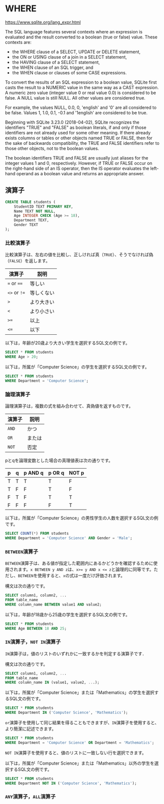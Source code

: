 # WHERE

https://www.sqlite.org/lang_expr.html

The SQL language features several contexts where an expression is evaluated and the result converted to a boolean (true or false) value. These contexts are:

- the WHERE clause of a SELECT, UPDATE or DELETE statement,
- the ON or USING clause of a join in a SELECT statement,
- the HAVING clause of a SELECT statement,
- the WHEN clause of an SQL trigger, and
- the WHEN clause or clauses of some CASE expressions.

To convert the results of an SQL expression to a boolean value, SQLite first casts the result to a NUMERIC value in the same way as a CAST expression. A numeric zero value (integer value 0 or real value 0.0) is considered to be false. A NULL value is still NULL. All other values are considered true.

For example, the values NULL, 0.0, 0, 'english' and '0' are all considered to be false. Values 1, 1.0, 0.1, -0.1 and '1english' are considered to be true.

Beginning with SQLite 3.23.0 (2018-04-02), SQLite recognizes the identifiers "TRUE" and "FALSE" as boolean literals, if and only if those identifiers are not already used for some other meaning. If there already exists columns or tables or other objects named TRUE or FALSE, then for the sake of backwards compatibility, the TRUE and FALSE identifiers refer to those other objects, not to the boolean values.

The boolean identifiers TRUE and FALSE are usually just aliases for the integer values 1 and 0, respectively. However, if TRUE or FALSE occur on the right-hand side of an IS operator, then the IS operator evaluates the left-hand operand as a boolean value and returns an appropriate answer.

## 演算子

```sql
CREATE TABLE students (
    StudentID TEXT PRIMARY KEY,
    Name TEXT NOT NULL,
    Age INTEGER CHECK (Age >= 18),
    Department TEXT,
    Gender TEXT
);
```

### 比較演算子

比較演算子は、左右の値を比較し、正しければ真（`TRUE`）、そうでなければ偽（`FALSE`）を返します。

| 演算子       | 説明       |
| ------------ | ---------- |
| `=` or `==`  | 等しい     |
| `<>` or `!=` | 等しくない |
| `>`          | より大きい |
| `<`          | より小さい |
| `>=`         | 以上       |
| `<=`         | 以下       |


以下は，年齢が20歳より大きい学生を選択するSQL文の例です。

```sql
SELECT * FROM students
WHERE Age > 20;
```

以下は，所属が「Computer Science」の学生を選択するSQL文の例です。   

```sql
SELECT * FROM students
WHERE Department = 'Computer Science';
```

### 論理演算子

論理演算子は，複数の式を組み合わせて、真偽値を返すものです。

| 演算子 | 説明   |
| ------ | ------ |
| `AND`  | かつ   |
| `OR`   | または |
| `NOT`  | 否定   |

pとqを論理変数とした場合の真理値表は次の通りです。

| p   | q   | p AND q | p OR q | NOT p |
| --- | --- | ------- | ------ | ----- |
| T   | T   | T       | T      | F     |
| T   | F   | F       | T      | F     |
| F   | T   | F       | T      | T     |
| F   | F   | F       | F      | T     |

以下は，所属が「Computer Science」の男性学生の人数を選択するSQL文の例です。

```sql
SELECT COUNT(*) FROM students
WHERE Department = 'Computer Science' AND Gender = 'Male';
```

### `BETWEEN`演算子

<!-- The BETWEEN operator is logically equivalent to a pair of comparisons. "x BETWEEN y AND z" is equivalent to "x>=y AND x<=z" except that with BETWEEN, the x expression is only evaluated once. -->

`BETWEEN`演算子は、ある値が指定した範囲内にあるかどうかを確認するために使用されます。`x BETWEEN y AND z`は、`x>= y AND x <= z`と論理的に同等です。ただし、`BETWEEN`を使用すると、`x`の式は一度だけ評価されます。

構文は次の通りです。

```sql
SELECT column1, column2, ...
FROM table_name
WHERE column_name BETWEEN value1 AND value2;
```

以下は，年齢が18歳から25歳の学生を選択するSQL文の例です。

```sql
SELECT * FROM students
WHERE Age BETWEEN 18 AND 25;
```

### `IN`演算子，`NOT IN`演算子

`IN`演算子は，値のリストのいずれかに一致するかを判定する演算子です．

構文は次の通りです。

```sql
SELECT column1, column2, ...
FROM table_name
WHERE column_name IN (value1, value2, ...);
```

以下は，所属が「Computer Science」または「Mathematics」の学生を選択するSQL文の例です。

```sql
SELECT * FROM students
WHERE Department IN ('Computer Science', 'Mathematics');
```

`or`演算子を使用して同じ結果を得ることもできますが、`IN`演算子を使用すると、より簡潔に記述できます。

```sql
SELECT * FROM students
WHERE Department = 'Computer Science' OR Department = 'Mathematics';
```

`NOT IN`演算子を使用すると、値のリストに一致しない行を選択できます。

以下は，所属が「Computer Science」または「Mathematics」以外の学生を選択するSQL文の例です。

```sql
SELECT * FROM students
WHERE Department NOT IN ('Computer Science', 'Mathematics');
```

### `ANY`演算子，`ALL`演算子